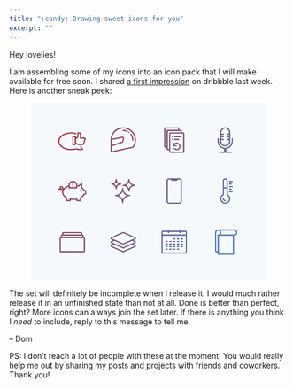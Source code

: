 ```yaml
---
title: ":candy: Drawing sweet icons for you"
excerpt: ""
---
```

Hey lovelies!

I am assembling some of my icons into an icon pack that I will make available for free soon. I shared [a first impression](https://dribbble.com/shots/7099484-Lovely-icons) on dribbble last week. Here is another sneak peek:

<figure>
  <img src="/assets/newsletters/drawing-sweet-icons-for-you/preview.png" alt="A set of  icons, including a helmet, microphone, smartphone, and calendar.">
</figure>

The set will definitely be incomplete when I release it. I would much rather release it in an unfinished state than not at all. Done is better than perfect, right? More icons can always join the set later. If there is anything you think I _need_ to include, reply to this message to tell me.

– Dom

 PS: I don’t reach a lot of people with these at the moment. You would really help me out by sharing my posts and projects with friends and coworkers. Thank you!
